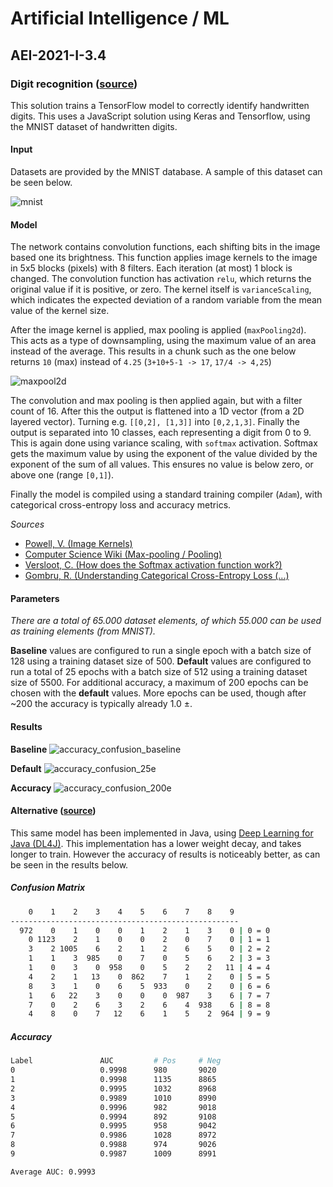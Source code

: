 # Artificial Intelligence / ML
## AEI-2021-I-3.4
### Digit recognition ([source](https://github.com/LiebenGuus/Artificial-Intelligence-AEI/blob/master/digits/script.js))
This solution trains a TensorFlow model to correctly identify handwritten digits. 
This uses a JavaScript solution using Keras and Tensorflow, using the MNIST dataset of handwritten digits.

#### Input
Datasets are provided by the MNIST database. A sample of this dataset can be seen below.  

![mnist](https://www.researchgate.net/profile/Steven-Young-5/publication/306056875/figure/fig1/AS:393921575309346@1470929630835/Example-images-from-the-MNIST-dataset.png)

#### Model
The network contains convolution functions, each shifting bits in the image based one its brightness. This function applies image kernels to the image in 5x5 blocks (pixels) with 8 filters. 
Each iteration (at most) 1 block is changed. The convolution function has activation `relu`, which returns the original value if it is positive, or zero. 
The kernel itself is `varianceScaling`, which indicates the expected deviation of a random variable from the mean value of the kernel size.

After the image kernel is applied, max pooling is applied (`maxPooling2d`). This acts as a type of downsampling, using the maximum value of an area instead of the average.
This results in a chunk such as the one below returns `10` (max) instead of `4.25` (`3+10+5-1 -> 17`, `17/4 -> 4,25`)  

![maxpool2d](https://user-images.githubusercontent.com/41061518/116557001-566bd880-a8fe-11eb-9df4-4ab33fa4300f.png)

The convolution and max pooling is then applied again, but with a filter count of 16. 
After this the output is flattened into a 1D vector (from a 2D layered vector). Turning e.g. `[[0,2], [1,3]]` into `[0,2,1,3]`.
Finally the output is separated into 10 classes, each representing a digit from 0 to 9. This is again done using variance scaling, with `softmax` activation.
Softmax gets the maximum value by using the exponent of the value divided by the exponent of the sum of all values. This ensures no value is below zero, or above one (range `[0,1]`).

Finally the model is compiled using a standard training compiler (`Adam`), with categorical cross-entropy loss and accuracy metrics.

_Sources_
- [Powell, V. (Image Kernels)](https://setosa.io/ev/image-kernels/)
- [Computer Science Wiki (Max-pooling / Pooling)](https://computersciencewiki.org/index.php/Max-pooling_/_Pooling)
- [Versloot, C. (How does the Softmax activation function work?)](https://www.machinecurve.com/index.php/2020/01/08/how-does-the-softmax-activation-function-work/#how-does-softmax-work)
- [Gombru, R. (Understanding Categorical Cross-Entropy Loss (...)](https://gombru.github.io/2018/05/23/cross_entropy_loss/)

#### Parameters
_There are a total of 65.000 dataset elements, of which 55.000 can be used as training elements (from MNIST)._

**Baseline** values are configured to run a single epoch with a batch size of 128 using a training dataset size of 500.
**Default** values are configured to run a total of 25 epochs with a batch size of 512 using a training dataset size of 5500.
For additional accuracy, a maximum of 200 epochs can be chosen with the **default** values. 
More epochs can be used, though after ~200 the accuracy is typically already 1.0 ±.

#### Results
**Baseline**
![accuracy_confusion_baseline](https://user-images.githubusercontent.com/10957963/116553937-f0318680-a8fa-11eb-9cd9-adaabfc7922d.png)

**Default**
![accuracy_confusion_25e](https://user-images.githubusercontent.com/10957963/116553934-ef98f000-a8fa-11eb-8b6e-db8d3888c4cf.png)

**Accuracy**
![accuracy_confusion_200e](https://user-images.githubusercontent.com/10957963/116553936-f0318680-a8fa-11eb-8ab3-76fff77203ae.png)

#### Alternative ([source](https://github.com/LiebenGuus/Artificial-Intelligence-AEI/blob/master/digits-java/src/main/java/DigitRecognition.java))
This same model has been implemented in Java, using [Deep Learning for Java (DL4J)](https://deeplearning4j.org/). 
This implementation has a lower weight decay, and takes longer to train. However the accuracy of results is noticeably better, as can be seen in the results below.
##### Confusion Matrix
```bash
    0    1    2    3    4    5    6    7    8    9
---------------------------------------------------
  972    0    1    0    0    1    2    1    3    0 | 0 = 0
    0 1123    2    1    0    0    2    0    7    0 | 1 = 1
    3    2 1005    6    2    1    2    6    5    0 | 2 = 2
    1    1    3  985    0    7    0    5    6    2 | 3 = 3
    1    0    3    0  958    0    5    2    2   11 | 4 = 4
    4    2    1   13    0  862    7    1    2    0 | 5 = 5
    8    3    1    0    6    5  933    0    2    0 | 6 = 6
    1    6   22    3    0    0    0  987    3    6 | 7 = 7
    7    0    2    6    3    2    6    4  938    6 | 8 = 8
    4    8    0    7   12    6    1    5    2  964 | 9 = 9
```

##### Accuracy 
```bash
Label               AUC         # Pos     # Neg
0                   0.9998      980       9020
1                   0.9998      1135      8865
2                   0.9995      1032      8968
3                   0.9989      1010      8990
4                   0.9996      982       9018
5                   0.9994      892       9108
6                   0.9995      958       9042
7                   0.9986      1028      8972
8                   0.9988      974       9026
9                   0.9987      1009      8991
```
```bash
Average AUC: 0.9993
```
